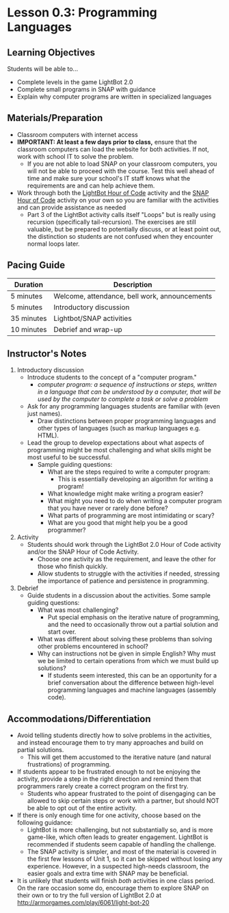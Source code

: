 <!--- REVISED -->
# Lesson 0.3: Programming Languages

## Learning Objectives

Students will be able to...

-   Complete levels in the game LightBot 2.0
-   Complete small programs in SNAP with guidance
-   Explain why computer programs are written in specialized languages

## Materials/Preparation

-   Classroom computers with internet access 
-   **IMPORTANT: At least a few days prior to class,** ensure that the classroom computers can load the website for both activities.  If not, work with school IT to solve the problem.
    -   If you are not able to load SNAP on your classroom computers, you will not be able to proceed with the course.  Test this well ahead of time and make sure your school's IT staff knows what the requirements are and can help achieve them.
-   Work through both the [LightBot Hour of Code](http://lightbot.com/hocflash.html) activity and the [SNAP Hour of Code](http://snap.berkeley.edu/hoc/) activity on your own so you are familiar with the activities and can provide assistance as needed
    -   Part 3 of the LightBot activity calls itself "Loops" but is really using recursion (specifically tail-recursion). The exercises are still valuable, but be prepared to potentially discuss, or at least point out, the distinction so students are not confused when they encounter normal loops later.

## Pacing Guide

| Duration   | Description                                   |
| ---------- | --------------------------------------------- |
| 5 minutes  | Welcome, attendance, bell work, announcements |
| 5 minutes  | Introductory discussion                       |
| 35 minutes | Lightbot/SNAP activities                      |
| 10 minutes | Debrief and wrap-up                           |

## Instructor's Notes

1.  Introductory discussion
    -   Introduce students to the concept of a "computer program."
        -   _computer program: a sequence of instructions or steps, written in a language that can be understood by a computer, that will be used by the computer to complete a task or solve a problem_
    -   Ask for any programming languages students are familiar with (even just names).
        -   Draw distinctions between proper programming languages and other types of languages (such as markup languages e.g. HTML).
    -   Lead the group to develop expectations about what aspects of programming might be most challenging and what skills might be most useful to be successful.
        -   Sample guiding questions:
            -   What are the steps required to write a computer program:
                -   This is essentially developing an algorithm for writing a program!
            -   What knowledge might make writing a program easier?
            -   What might you need to do when writing a computer program that you have never or rarely done before?
            -   What parts of programming are most intimidating or scary?
            -   What are you good that might help you be a good programmer?
2.  Activity
    -   Students should work through the LightBot 2.0 Hour of Code activity and/or the SNAP Hour of Code Activity.
        -   Choose one activity as the requirement, and leave the other for those who finish quickly.
        -   Allow students to struggle with the activities if needed, stressing the importance of patience and persistence in programming.
3.  Debrief
    -   Guide students in a discussion about the activities. Some sample guiding questions:
        -   What was most challenging?
            -   Put special emphasis on the iterative nature of programming, and the need to occasionally throw out a partial solution and start over.
        -   What was different about solving these problems than solving other problems encountered in school?
        -   Why can instructions not be given in simple English? Why must we be limited to certain operations from which we must build up solutions?
            -   If students seem interested, this can be an opportunity for a brief conversation about the difference between high-level programming languages and machine languages (assembly code).

## Accommodations/Differentiation

-   Avoid telling students directly how to solve problems in the activities, and instead encourage them to try many approaches and build on partial solutions.
    -   This will get them accustomed to the iterative nature (and natural frustrations) of programming.
-   If students appear to be frustrated enough to not be enjoying the activity, provide a step in the right direction and remind them that programmers rarely create a correct program on the first try.
    -   Students who appear frustrated to the point of disengaging can be allowed to skip certain steps or work with a partner, but should NOT be able to opt out of the entire activity.
-   If there is only enough time for one activity, choose based on the following guidance:
    -   LightBot is more challenging, but not substantially so, and is more game-like, which often leads to greater engagement.  LightBot is recommended if students seem capable of handling the challenge.
    -   The SNAP activity is simpler, and most of the material is covered in the first few lessons of Unit 1, so it can be skipped without losing any experience.  However, in a suspected high-needs classroom, the easier goals and extra time with SNAP may be beneficial.
-   It is unlikely that students will finish _both_ activities in one class period.  On the rare occasion some do, encourage them to explore SNAP on their own or to try the full version of LightBot 2.0 at <http://armorgames.com/play/6061/light-bot-20>
